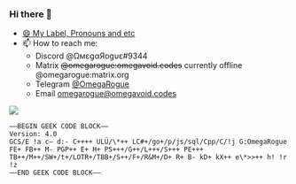 ### Hi there 👋
- [😄 My Label, Pronouns and etc](https://pronouns.page/@OmegaRogue)
- 📫 How to reach me: 
  - Discord @ΩмεցαЯοցυε#9344 
  - Matrix ~~@omegarogue:omegavoid.codes~~ currently offline
@omegarogue:matrix.org
  - Telegram [@OmegaRogue](https://t.me/OmegaRogue)
  - Email [omegarogue@omegavoid.codes](mailto:omegarogue@omegavoid.codes)

[![](https://inara.cz/data/sig/153/153118.jpg)](https://inara.cz/cmdr/153118)
```
—–BEGIN GEEK CODE BLOCK—–
Version: 4.0
GCS/E !a c– d:- C++++ ULÜ/\*++ LC#+/go+/p/js/sql/Cpp/C/!j G:OmegaRogue FE+ FB++ M- PGP++ E+ H+ PS+++/G++/L+++/S+++ PE+++ TB++/M++/SW+/t+/LOTR+/TBB+/S++/F+/R&M+/D+ R+ B- kD+ kX++ e\*>>++ h! !r !z
—–END GEEK CODE BLOCK—–
```
<!--
**OmegaRogue/OmegaRogue** is a ✨ _special_ ✨ repository because its `README.md` (this file) appears on your GitHub profile.

Here are some ideas to get you started:

- 🔭 I’m currently working on ...
- 🌱 I’m currently learning ...
- 👯 I’m looking to collaborate on ...
- 🤔 I’m looking for help with ...
- 💬 Ask me about ...
- 📫 How to reach me: ...
- 😄 Pronouns: ...
- ⚡ Fun fact: ...
-->
